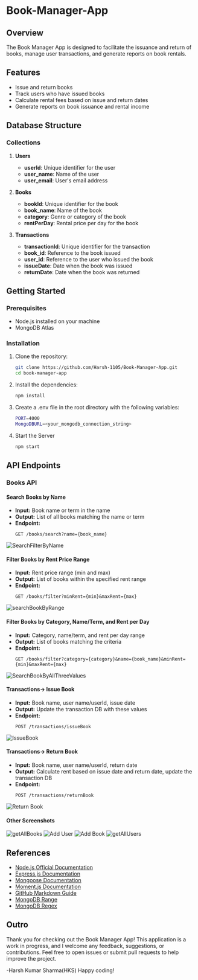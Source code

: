 # Book-Manager-App

## Overview
The Book Manager App is designed to facilitate the issuance and return of books, manage user transactions, and generate reports on book rentals.

## Features
- Issue and return books
- Track users who have issued books
- Calculate rental fees based on issue and return dates
- Generate reports on book issuance and rental income

## Database Structure
### Collections
1. **Users**
   - **userId**: Unique identifier for the user
   - **user_name**: Name of the user
   - **user_email**: User's email address

2. **Books**
   - **bookId**: Unique identifier for the book
   - **book_name**: Name of the book
   - **category**: Genre or category of the book
   - **rentPerDay**: Rental price per day for the book

3. **Transactions**
   - **transactionId**: Unique identifier for the transaction
   - **book_id**: Reference to the book issued
   - **user_id**: Reference to the user who issued the book
   - **issueDate**: Date when the book was issued
   - **returnDate**: Date when the book was returned

## Getting Started

### Prerequisites
- Node.js installed on your machine
- MongoDB Atlas

### Installation
1. Clone the repository:
   ```bash
   git clone https://github.com/Harsh-1105/Book-Manager-App.git
   cd book-manager-app
2. Install the dependencies:
   ```bash
   npm install
3. Create a .env file in the root directory with the following variables:
   ```bash
   PORT=4000
   MongoDBURL=<your_mongodb_connection_string>
4. Start the Server
   ```bash
   npm start

## API Endpoints

### Books API

#### Search Books by Name
- **Input:** Book name or term in the name
- **Output:** List of all books matching the name or term
- **Endpoint:** 
  ```http
  GET /books/search?name={book_name}
![SearchFilterByName](https://github.com/user-attachments/assets/9238584c-ed6e-485f-8795-3b9f96e7ea84)
  
#### Filter Books by Rent Price Range
- **Input:** Rent price range (min and max)
- **Output:** List of books within the specified rent range
- **Endpoint:** 
  ```http
  GET /books/filter?minRent={min}&maxRent={max}
![searchBookByRange](https://github.com/user-attachments/assets/067984e6-acc6-4991-850a-46d6d04a96fd)

#### Filter Books by Category, Name/Term, and Rent per Day
- **Input:** Category, name/term, and rent per day range
- **Output:** List of books matching the criteria
- **Endpoint:** 
  ```http
  GET /books/filter?category={category}&name={book_name}&minRent={min}&maxRent={max}
![SearchBookByAllThreeValues](https://github.com/user-attachments/assets/38a48fe3-b474-4494-b2d6-de60ffbbf93f)
#### Transactions-> Issue Book
- **Input:** Book name, user name/userId, issue date
- **Output:** Update the transaction DB with these values
- **Endpoint:** 
  ```http
  POST /transactions/issueBook
![IssueBook](https://github.com/user-attachments/assets/390ef3d0-b91d-432c-a3a2-dc60bc7158e4)

#### Transactions->  Return Book
- **Input:** Book name, user name/userId, return date
- **Output:** Calculate rent based on issue date and return date, update the transaction DB
- **Endpoint:** 
  ```http
  POST /transactions/returnBook
![Return Book](https://github.com/user-attachments/assets/c24f0f63-5991-4447-886c-20360ab5b2dc)

#### Other Screenshots

![getAllBooks](https://github.com/user-attachments/assets/5c1b65d2-2cab-429a-8a63-92cca0b369b2)
![Add User](https://github.com/user-attachments/assets/19152803-d0d7-4554-b5a6-ca879cd4a30d)
![Add Book](https://github.com/user-attachments/assets/a97f6df4-3b5c-44d7-8911-e1de186c3b85)
![getAllUsers](https://github.com/user-attachments/assets/e5403871-cb7e-4cd5-92fe-5aa5cd0a17f6)

## References
- [Node.js Official Documentation](https://nodejs.org/en/docs/)
- [Express.js Documentation](https://expressjs.com/en/starter/installing.html)
- [Mongoose Documentation](https://mongoosejs.com/docs/)
- [Moment.js Documentation](https://momentjs.com/docs/)
- [GitHub Markdown Guide](https://guides.github.com/features/mastering-markdown/)
- [MongoDB Range](https://www.mongodb.com/docs/atlas/atlas-search/range/)
- [MongoDB Regex](https://www.mongodb.com/docs/manual/reference/operator/query/regex/)

## Outro
Thank you for checking out the Book Manager App! This application is a work in progress, and I welcome any feedback, suggestions, or contributions. Feel free to open issues or submit pull requests to help improve the project. 

-Harsh Kumar Sharma(HKS)
Happy coding!




